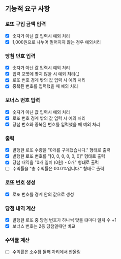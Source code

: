 ## 기능적 요구 사항

### 로또 구입 금액 입력

- [x] 숫자가 아닌 값 입력시 예외 처리
- [x] 1,000원으로 나누어 떨어지지 않는 경우 예외처리

### 당첨 번호 입력

- [x] 숫자가 아닌 값 입력시 예외 처리
- [x] 입력 포멧에 맞지 않을 시 예외 처리(,)
- [x] 로또 번호 경계 밖의 값 입력 시 예외 처리
- [x] 중복된 번호를 입력했을 때 예외 처리

### 보너스 번호 입력

- [x] 숫자가 아닌 값 입력시 예외 처리
- [x] 로또 번호 경계 밖의 값 입력 시 예외 처리
- [x] 당첨 번호와 중복된 번호를 입력했을 때 예외 처리

### 출력

- [x] 발행한 로또 수량을 "0개를 구매했습니다." 형태로 출력
- [x] 발행한 로또 번호를 "[0, 0, 0, 0, 0, 0]" 형태로 출력
- [x] 당첨 내역을 "0개 일치 (0원) - 0개" 형태로 출력
- [ ] 수익률을 "총 수익률은 00.0%입니다." 형태로 출력

### 로또 번호 생성

- [x] 로또 번호를 경계 안의 값으로 생성

### 당첨 내역 계산

- [x] 발행한 로또 중 당첨 번호가 하나씩 맞을 떄마다 일치 수 +1
- [x] 보너스 번호는 2등 당첨일때만 비교

### 수익률 계산

- [ ] 수익률은 소수점 둘째 자리에서 반올림



